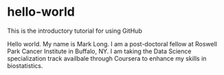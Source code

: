 # hello-world
This is the introductory tutorial for using GitHub

Hello world.
My name is Mark Long. I am a post-doctoral fellow at Roswell Park Cancer Institute in Buffalo, NY.
I am taking the Data Science specialization track availbale through Coursera to enhance my skills in biostatistics.
